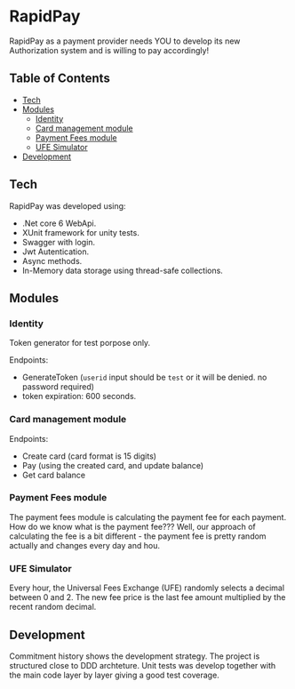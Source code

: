 # RapidPay

RapidPay as a payment provider needs YOU to develop its new Authorization system and is willing to
pay accordingly!

## Table of Contents

- [Tech](#tech)
- [Modules](#moduless)
    - [Identity](#identity)
    - [Card management module](#card-management-moduler)
    - [Payment Fees module](#payment-fees-module)
    - [UFE Simulator](#ufe-simulator)
- [Development](#development)

## Tech

RapidPay was developed using:
- .Net core 6 WebApi.
- XUnit framework for unity tests.
- Swagger with login.
- Jwt Autentication.
- Async methods.
- In-Memory data storage using thread-safe collections.

## Modules

### Identity

Token generator for test porpose only.

Endpoints:
- GenerateToken (`userid` input should be `test` or it will be denied. no password required)
- token expiration: 600 seconds.

### Card management module

Endpoints:
- Create card (card format is 15 digits)
- Pay (using the created card, and update balance)
- Get card balance

### Payment Fees module

The payment fees module is calculating the payment fee for each payment.
How do we know what is the payment fee???
Well, our approach of calculating the fee is a bit different - the payment fee is pretty random actually
and changes every day and hou.

### UFE Simulator

Every hour, the Universal Fees Exchange (UFE) randomly selects a decimal between 0 and 2.
The new fee price is the last fee amount multiplied by the recent random decimal.

## Development

Commitment history shows the development strategy. The project is structured close to DDD archteture. Unit tests was develop together with the main code layer by layer giving a good test coverage.
